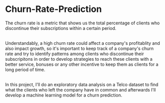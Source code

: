# Churn-Rate-Prediction
The churn rate is a metric that shows us the total percentage of clients who discontinue their subscriptions within a certain period.<br><br>

Understandably, a high churn rate could affect a company's profitablity and also impact growth, so it's important to keep track of a company's churn rate and try to identify patterns among clients who discontinue their subscripitons in order to develop strategies to reach these clients with a better service, bonuses or any other incentive to keep them as clients for a long period of time.<br><br>

In this project, I'll do an exploratory data analysis on a Telco dataset to find what the clients who left the company have in common and afterwards I'll develop a machine learning model for a churn prediction.
